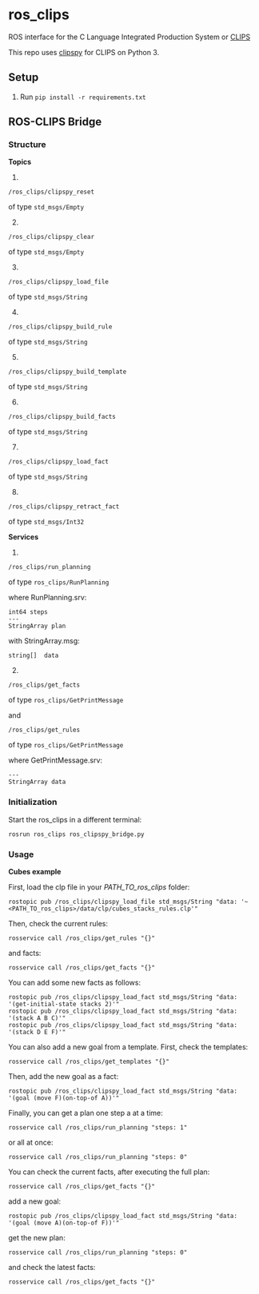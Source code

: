 # ros_clips

ROS interface for the C Language Integrated Production System or [CLIPS](https://clipsrules.net/)

This repo uses [clipspy](https://github.com/noxdafox/clipspy/) for CLIPS on Python 3.

## Setup

1. Run ```pip install -r requirements.txt```


## ROS-CLIPS Bridge

### Structure

**Topics**


1. 
```
/ros_clips/clipspy_reset
```

of type `std_msgs/Empty`


2. 
```
/ros_clips/clipspy_clear
```

of type `std_msgs/Empty`


3. 
```
/ros_clips/clipspy_load_file
```

of type `std_msgs/String`


4. 
```
/ros_clips/clipspy_build_rule
```

of type `std_msgs/String`


5. 
```
/ros_clips/clipspy_build_template
```

of type `std_msgs/String`


6. 
```
/ros_clips/clipspy_build_facts
```

of type `std_msgs/String`


7. 
```
/ros_clips/clipspy_load_fact
```

of type `std_msgs/String`


8. 
```
/ros_clips/clipspy_retract_fact
```

of type `std_msgs/Int32`


**Services**

1. 
```
/ros_clips/run_planning
```

of type `ros_clips/RunPlanning` 


where RunPlanning.srv:

```
int64 steps
---
StringArray plan
```

with StringArray.msg:

```
string[]  data
```

2. 

```
/ros_clips/get_facts
```

of type `ros_clips/GetPrintMessage` 

and

```
/ros_clips/get_rules
```

of type `ros_clips/GetPrintMessage` 


where GetPrintMessage.srv:

```
---
StringArray data
```

### Initialization

Start the ros_clips in a different terminal:

```
rosrun ros_clips ros_clipspy_bridge.py
```

### Usage

**Cubes example**

First, load the clp file in your *PATH_TO_ros_clips* folder:

```
rostopic pub /ros_clips/clipspy_load_file std_msgs/String "data: '~<PATH_TO_ros_clips>/data/clp/cubes_stacks_rules.clp'" 
```

Then, check the current rules:

```
rosservice call /ros_clips/get_rules "{}"
```

and facts:

```
rosservice call /ros_clips/get_facts "{}"
```

You can add some new facts as follows:

```
rostopic pub /ros_clips/clipspy_load_fact std_msgs/String "data: '(get-initial-state stacks 2)'"
rostopic pub /ros_clips/clipspy_load_fact std_msgs/String "data: '(stack A B C)'"
rostopic pub /ros_clips/clipspy_load_fact std_msgs/String "data: '(stack D E F)'"
```

You can also add a new goal from a template. First, check the templates:

```
rosservice call /ros_clips/get_templates "{}"
```

Then, add the new goal as a fact:

```
rostopic pub /ros_clips/clipspy_load_fact std_msgs/String "data: '(goal (move F)(on-top-of A))'"
```

Finally, you can get a plan one step a at a time:

```
rosservice call /ros_clips/run_planning "steps: 1"
```

or all at once:

```
rosservice call /ros_clips/run_planning "steps: 0"
```

You can check the current facts, after executing the full plan:

```
rosservice call /ros_clips/get_facts "{}"
```

add a new goal:

```
rostopic pub /ros_clips/clipspy_load_fact std_msgs/String "data: '(goal (move A)(on-top-of F))'"
```

get the new plan:

```
rosservice call /ros_clips/run_planning "steps: 0"
```

and check the latest facts:

```
rosservice call /ros_clips/get_facts "{}"
```

